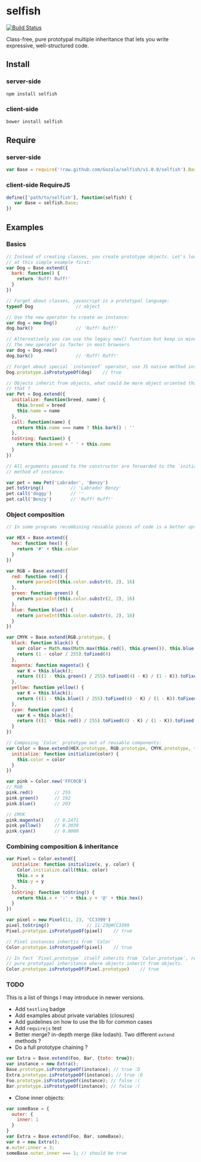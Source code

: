 # selfish

[![Build Status](https://secure.travis-ci.org/Gozala/selfish.png)](http://travis-ci.org/Gozala/selfish)

Class-free, pure prototypal multiple inheritance that lets you write expressive,
well-structured code.

## Install

### server-side

```bash
npm install selfish
```

### client-side

```bash
bower install selfish
```

## Require

### server-side

```js
var Base = require('!raw.github.com/Gozala/selfish/v1.0.0/selfish').Base
```

### client-side RequireJS

```js
define(['path/to/selfish'], function(selfish) {
   var Base = selfish.Base;
})
```

## Examples

### Basics

```js
// Instead of creating classes, you create prototype objects. Let's look
// at this simple example first:
var Dog = Base.extend({
  bark: function() {
    return 'Ruff! Ruff!'
  }
})

// Forget about classes, javascript is a prototypal language:
typeof Dog                // object

// Use the new operator to create an instance:
var dog = new Dog()
dog.bark()                // 'Ruff! Ruff!'

// Alternatively you can use the legacy new() function but keep in mind that
// the new operator is faster in most browsers
var dog = Dog.new()
dog.bark()                // 'Ruff! Ruff!'

// Forget about special `instanceof` operator, use JS native method instead:
Dog.prototype.isPrototypeOf(dog)    // true

// Objects inherit from objects, what could be more object oriented than
// that ?
var Pet = Dog.extend({
  initialize: function(breed, name) {
    this.breed = breed
    this.name = name
  },
  call: function(name) {
    return this.name === name ? this.bark() : ''
  },
  toString: function() {
    return this.breed + ' ' + this.name
  }
})

// All arguments passed to the constructor are forwarded to the `initialize`
// method of instance.

var pet = new Pet('Labrador', 'Benzy')
pet.toString()          // 'Labrador Benzy'
pet.call('doggy')       // ''
pet.call('Benzy')       // 'Ruff! Ruff!'
```


### Object composition

```js
// In some programs recombining reusable pieces of code is a better option:

var HEX = Base.extend({
  hex: function hex() {
    return '#' + this.color
  }
})

var RGB = Base.extend({
  red: function red() {
    return parseInt(this.color.substr(0, 2), 16)
  },
  green: function green() {
    return parseInt(this.color.substr(2, 2), 16)
  },
  blue: function blue() {
    return parseInt(this.color.substr(4, 2), 16)
  }
})

var CMYK = Base.extend(RGB.prototype, {
  black: function black() {
    var color = Math.max(Math.max(this.red(), this.green()), this.blue())
    return (1 - color / 255).toFixed(4)
  },
  magenta: function magenta() {
    var K = this.black();
    return (((1 - this.green() / 255).toFixed(4) - K) / (1 - K)).toFixed(4)
  },
  yellow: function yellow() {
    var K = this.black();
    return (((1 - this.blue() / 255).toFixed(4) - K) / (1 - K)).toFixed(4)
  },
  cyan: function cyan() {
    var K = this.black();
    return (((1 - this.red() / 255).toFixed(4) - K) / (1 - K)).toFixed(4)
  }
})

// Composing `Color` prototype out of reusable components:
var Color = Base.extend(HEX.prototype, RGB.prototype, CMYK.prototype, {
  initialize: function initialize(color) {
    this.color = color
  }
})

var pink = Color.new('FFC0CB')
// RGB
pink.red()        // 255
pink.green()      // 192
pink.blue()       // 203

// CMYK
pink.magenta()    // 0.2471
pink.yellow()     // 0.2039
pink.cyan()       // 0.0000
```

### Combining composition & inheritance

```js
var Pixel = Color.extend({
  initialize: function initialize(x, y, color) {
    Color.initialize.call(this, color)
    this.x = x
    this.y = y
  },
  toString: function toString() {
    return this.x + ':' + this.y + '@' + this.hex()
  }
})

var pixel = new Pixel(11, 23, 'CC3399')
pixel.toString()              // 11:23@#CC3399
Pixel.prototype.isPrototypeOf(pixel)    // true

// Pixel instances inhertis from `Color`
Color.prototype.isPrototypeOf(pixel)    // true

// In fact `Pixel.prototype` itself inherits from `Color.prototype`, remember just simple and
// pure prototypal inheritance where objects inherit from objects.
Color.prototype.isPrototypeOf(Pixel.prototype)    // true
```

### TODO

This is a list of things I may introduce in newer versions.

* Add `testling` badge
* Add examples about private variables (closures)
* Add guidelines on how to use the lib for common cases
* Add `requirejs` test
* Better merge? in-depth merge (like lodash). Two different `extend` methods ?
* Do a full prototype chaining ?
```js
var Extra = Base.extend(Foo, Bar, {toto: true});
var instance = new Extra();
Base.prototype.isPrototypeOf(instance); // true :D
Extra.prototype.isPrototypeOf(instance); // true :D
Foo.prototype.isPrototypeOf(instance); // false :(
Bar.prototype.isPrototypeOf(instance); // false :(
```
* Clone inner objects:
```js
var someBase = {
  outer: {
    inner: 1
  }
}
var Extra = Base.extend(Foo, Bar, someBase);
var e = new Extra();
e.outer.inner = 3;
someBase.outer.inner === 1; // should be true
```
